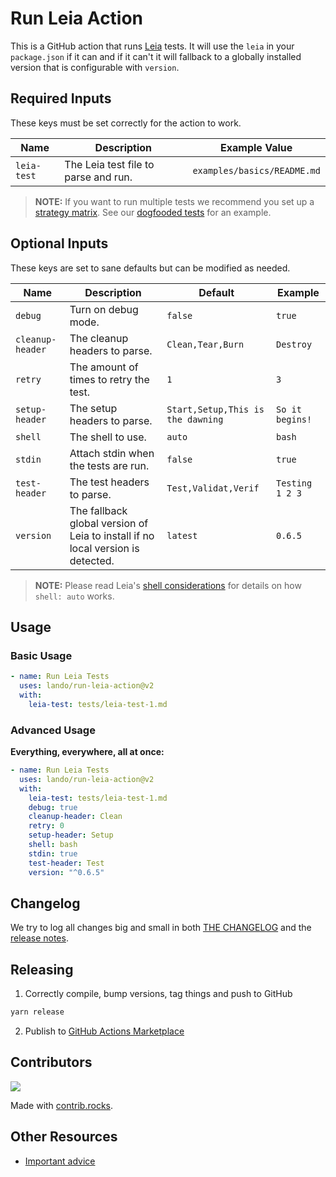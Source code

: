 # Run Leia Action

This is a GitHub action that runs [Leia](https://github.com/lando/leia) tests. It will use the `leia` in your `package.json` if it can and if it can't it will fallback to a globally installed version that is configurable with `version`.

## Required Inputs

These keys must be set correctly for the action to work.

| Name | Description | Example Value |
|---|---|---|
| `leia-test` | The Leia test file to parse and run.  | `examples/basics/README.md` |

> **NOTE:** If you want to run multiple tests we recommend you set up a [strategy matrix](https://docs.github.com/en/actions/using-jobs/using-a-matrix-for-your-jobs). See our [dogfooded tests](https://github.com/lando/run-leia-action/blob/main/.github/workflows/pr-files-tests.yml) for an example.

## Optional Inputs

These keys are set to sane defaults but can be modified as needed.

| Name | Description | Default | Example |
|---|---|---|---|
| `debug` | Turn on debug mode. | `false` | `true` |
| `cleanup-header` | The cleanup headers to parse. | `Clean,Tear,Burn` | `Destroy` |
| `retry` | The amount of times to retry the test. | `1` | `3` |
| `setup-header` | The setup headers to parse. | `Start,Setup,This is the dawning` | `So it begins!` |
| `shell` | The shell to use. | `auto` | `bash` |
| `stdin` | Attach stdin when the tests are run. | `false` | `true` |
| `test-header` | The test headers to parse. | `Test,Validat,Verif` | `Testing 1 2 3` |
| `version` | The fallback global version of Leia to install if no local version is detected. | `latest` | `0.6.5` |

> **NOTE:** Please read Leia's [shell considerations](https://github.com/lando/leia#shell-considerations) for details on how `shell: auto` works.

##  Usage

### Basic Usage

```yaml
- name: Run Leia Tests
  uses: lando/run-leia-action@v2
  with:
    leia-test: tests/leia-test-1.md
```

### Advanced Usage

**Everything, everywhere, all at once:**

```yaml
- name: Run Leia Tests
  uses: lando/run-leia-action@v2
  with:
    leia-test: tests/leia-test-1.md
    debug: true
    cleanup-header: Clean
    retry: 0
    setup-header: Setup
    shell: bash
    stdin: true
    test-header: Test
    version: "^0.6.5"
```

## Changelog

We try to log all changes big and small in both [THE CHANGELOG](https://github.com/lando/run-leia-action/blob/main/CHANGELOG.md) and the [release notes](https://github.com/lando/run-leia-action/releases).

## Releasing

1. Correctly compile, bump versions, tag things and push to GitHub

  ```bash
  yarn release
  ```

2. Publish to [GitHub Actions Marketplace](https://docs.github.com/en/enterprise-cloud@latest/actions/creating-actions/publishing-actions-in-github-marketplace)

## Contributors

<a href="https://github.com/lando/run-leia-action/graphs/contributors">
  <img src="https://contrib.rocks/image?repo=lando/run-leia-action" />
</a>

Made with [contrib.rocks](https://contrib.rocks).

## Other Resources

* [Important advice](https://www.youtube.com/watch?v=WA4iX5D9Z64)
